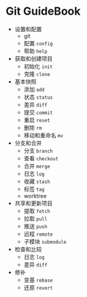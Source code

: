 # Git GuideBook

- 设置和配置
  - git
  - 配置 `config`
  - 帮助 `help`
- 获取和创建项目
  - 初始化 `init`
  - 克隆 `clone`
- 基本快照
  - 添加 `add`
  - 状态 `status`
  - 差异 `diff`
  - 提交 `commit`
  - 重启 `reset`
  - 删除 `rm`
  - 移动和重命名 `mv`
- 分支和合并
  - 分支 `branch`
  - 查看 `checkout` 
  - 合并 `merge`
  - 日志 `log`
  - 收藏 `stash`
  - 标签 `tag`
  - worktree
- 共享和更新项目
  - 提取 `fetch`
  - 拉取 `pull`
  - 推送 `push`
  - 远程 `remote`
  - 子模块 `submodule`
- 检查和比较
  - 日志 `log`
  - 差异 `diff`
- 修补
  - 变基 `rebase`
  - 还原 `revert`